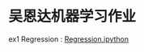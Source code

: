 # 吴恩达机器学习作业
ex1 Regression : [Regression.ipython](https://github.com/Cloud-Wong/NG-ML/blob/master/Regression-ex1/Regreesion.ipynb)
